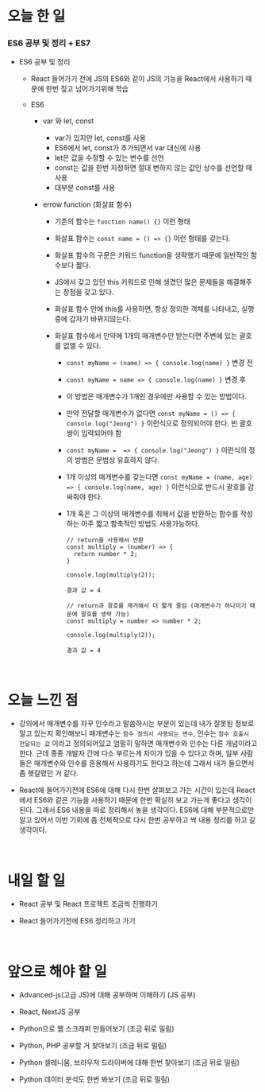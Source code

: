 # 오늘 한 일

### ES6 공부 및 정리 + ES7

- ES6 공부 및 정리

  - React 들어가기 전에 JS의 ES6와 같이 JS의 기능을 React에서 사용하기 때문에 한번 짚고 넘어가기위해 학습
  - ES6

    - var 와 let, const

      - var가 있지만 let, const를 사용
      - ES6에서 let, const가 추가되면서 var 대신에 사용
      - let은 값을 수정할 수 있는 변수를 선언
      - const는 값을 한번 지정하면 절대 변하지 않는 값인 상수를 선언할 때 사용
      - 대부분 const를 사용

    - errow function (화살표 함수)

      - 기존의 함수는 `function name() {}` 이런 형태
      - 화살표 함수는 `const name = () => {}` 이런 형태를 갖는다.
      - 화살표 함수의 구문은 키워드 function을 생략했기 때문에 일반적인 함수보다 짧다.
      - JS에서 갖고 있던 this 키워드로 인해 생겼던 많은 문제들을 해결해주는 장점을 갖고 있다.
      - 화살표 함수 안에 this를 사용하면, 항상 정의한 객체를 나타내고, 실행 중에 갑자기 바뀌지않는다.
      - 화살표 함수에서 만약에 1개의 매개변수만 받는다면 주변에 있는 괄호를 없앨 수 있다.

        - `const myName = (name) => { console.log(name) }` 변경 전
        - `const myName = name => { console.log(name) }` 변경 후
        - 이 방법은 매개변수가 1개인 경우에만 사용할 수 있는 방법이다.
        - 만약 전달할 매개변수가 없다면 `const myName = () => { console.log("Jeong") }` 이런식으로 정의되어야 한다. 빈 괄호 쌍이 입력되어야 함
        - `const myName =  => { console.log("Jeong") }` 이런식의 정의 방법은 문법상 유효하지 않다.
        - 1개 이상의 매개변수를 갖는다면 `const myName = (name, age) => { console.log(name, age) }` 이런식으로 반드시 괄호를 감싸줘야 한다.
        - 1개 혹은 그 이상의 매개변수를 취해서 값을 반환하는 함수를 작성하는 아주 짧고 함축적인 방법도 사용가능하다.

          ```
          // return을 사용해서 반환
          const multiply = (number) => {
            return number * 2;
          }

          console.log(multiply(2));

          결과 값 = 4

          // return과 괄호를 제거해서 더 짧게 줄임 (매개변수가 하나이기 때문에 괄호를 생략 가능)
          const multiply = number => number * 2;

          console.log(multiply(2));

          결과 값 = 4
          ```

<br />

# 오늘 느낀 점

- 강의에서 매개변수를 자꾸 인수라고 말씀하시는 부분이 있는데 내가 잘못된 정보로 알고 있는지 확인해보니 매개변수는 `함수 정의시 사용되는 변수`, 인수는 `함수 호출시 전달되는 값` 이라고 정의되어있고 엄밀히 말하면 매개변수와 인수는 다른 개념이라고 한다. 근데 종종 개발자 간에 다소 부르는게 차이가 있을 수 있다고 하며, 일부 사람들은 매개변수와 인수를 혼용해서 사용하기도 한다고 하는데 그래서 내가 들으면서 좀 헷갈렸던 거 같다.

- React에 들어가기전에 ES6에 대해 다시 한번 살펴보고 가는 시간이 있는데 React에서 ES6와 같은 기능을 사용하기 때문에 한번 확실히 보고 가는게 좋다고 생각이 된다. 그래서 ES6 내용을 따로 정리해서 놓을 생각이다. ES6에 대해 부분적으로만 알고 있어서 이번 기회에 좀 전체적으로 다시 한번 공부하고 싹 내용 정리를 하고 갈 생각이다.

<br />

# 내일 할 일

- React 공부 및 React 프로젝트 조금씩 진행하기

- React 들어가기전에 ES6 정리하고 가기

<br />

# 앞으로 해야 할 일

- Advanced-js(고급 JS)에 대해 공부하며 이해하기 (JS 공부)

- React, NextJS 공부

- Python으로 웹 스크래퍼 만들어보기 (조금 뒤로 밀림)

- Python, PHP 공부할 거 찾아보기 (조금 뒤로 밀림)

- Python 셀레니움, 브라우저 드라이버에 대해 한번 찾아보기 (조금 뒤로 밀림)

- Python 데이터 분석도 한번 봐보기 (조금 뒤로 밀림)
